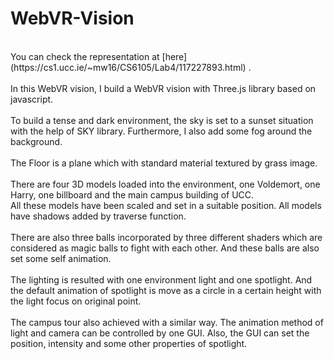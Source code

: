 # WebVR-Vision
<br>
You can check the representation at [here](https://cs1.ucc.ie/~mw16/CS6105/Lab4/117227893.html) .<br>
<br>
In this WebVR vision, I build a WebVR vision with Three.js library based on javascript. <br>
<br>
To build a tense and dark environment, the sky is set to a sunset situation with the help of SKY library. Furthermore, I also add some fog around the background.<br>
<br>
The Floor is a plane which with standard material textured by grass image.<br>
<br>
There are four 3D models loaded into the environment, one Voldemort, one Harry, one billboard and the main campus building of UCC.<br>
All these models have been scaled and set in a suitable position. All models have shadows added by traverse function.<br>
<br>
There are also three balls incorporated by three different shaders which are considered as magic balls to fight with each other. And these balls are also set some self animation.<br>
<br>
The lighting is resulted with one environment light and one spotlight. And the default animation of spotlight is move as a circle in a certain height with the light focus on original point. <br>
<br>
The campus tour also achieved with a similar way. The animation method of light and camera can be controlled by one GUI. Also, 
the GUI can set the position, intensity and some other properties of spotlight.<br>
